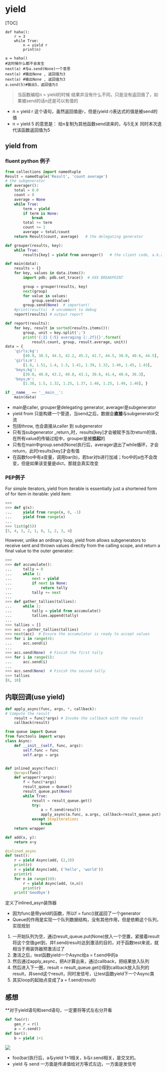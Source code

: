 # yield

\[TOC\]

```text
def haha():
    r = 3
    while True:
        n = yield r
        print(n)

a = haha()
#这时候什么都不会发生
next(a) #与a.send(None)一个意思
next(a) #输出None , 返回值为3
next(a) #输出None , 返回值为3
a.send(5)#输出5，返回值为3
```

> 当函数编程n = yield的时候 结果并没有什么不同，只是没有返回值了，如果被send的话n还是可以有值的

* n = yield r 这个语句，虽然返回值是r，但是\(yield r\)表达式的值是被send的值
* n = yield 5 的意思是： 给n复制为其他函数send进来的，与5无关 同时本次迭代该函数返回值为5

## yield from

### fluent python 例子

```python
from collections import namedtuple
Result = namedtuple('Result', 'count average')
# the subgenerator
def averager():
    total = 0.0
    count = 0
    average = None
    while True:
        term = yield
        if term is None:
            break
        total += term
        count += 1
        average = total/count
    return Result(count, average)   # the delegating generator

def grouper(results, key):
    while True:
        results[key] = yield from averager()   # the client code, a.k.a. the caller

def main(data):
    results = {}
    for key, values in data.items():
        import pdb; pdb.set_trace()  # XXX BREAKPOINT

        group = grouper(results, key)
        next(group)
        for value in values:
            group.send(value)
        group.send(None)  # important!
    #print(results)  # uncomment to debug
    report(results) # output report

def report(results):
    for key, result in sorted(results.items()):
        group, unit = key.split(';')
        print('{:2} {:5} averaging {:.2f}{}'.format(
            result.count, group, result.average, unit))
data = {
    'girls;kg':
        [40.9, 38.5, 44.3, 42.2, 45.2, 41.7, 44.5, 38.0, 40.6, 44.5],
    'girls;m':
        [1.6, 1.51, 1.4, 1.3, 1.41, 1.39, 1.33, 1.46, 1.45, 1.43],
    'boys;kg':
        [39.0, 40.8, 43.2, 40.8, 43.1, 38.6, 41.4, 40.6, 36.3],
    'boys;m':
        [1.38, 1.5, 1.32, 1.25, 1.37, 1.48, 1.25, 1.49, 1.46], }

if __name__ == '__main__':
    main(data)
```

* main是caller, grouper是delegating generator, averager是subgenerator
* yield from 只是构建一个管道，当send之后，数据会**直接**与subgenerator交流
* 包括throw, 也会直接从caller 到 subgenerator
* 只有当subgenerator _return_时，results\[key\]才会被赋予当次return的值，在所有value的传输过程中，grouper是被**挂起**的
* 只有在main中group.send\(None\)执行后，averager退出了while循环，才会return，此时results\[key\]才会有值
* 在函数foo中有a变量，调用bar\(b\)，若bar对b进行加减；foo中的a也不会改变，但是如果该变量是dict，那就会真实改变

### PEP例子

For simple iterators, yield from iterable is essentially just a shortened form of for item in iterable: yield item:

```python
>>>
>>> def g(x):
...     yield from range(x, 0, -1)
...     yield from range(x)
...
>>> list(g(5))
[5, 4, 3, 2, 1, 0, 1, 2, 3, 4]
```

However, unlike an ordinary loop, yield from allows subgenerators to receive sent and thrown values directly from the calling scope, and return a final value to the outer generator:

```python
>>>
>>> def accumulate():
...     tally = 0
...     while 1:
...         next = yield
...         if next is None:
...             return tally
...         tally += next
...
>>> def gather_tallies(tallies):
...     while 1:
...         tally = yield from accumulate()
...         tallies.append(tally)
...
>>> tallies = []
>>> acc = gather_tallies(tallies)
>>> next(acc)  # Ensure the accumulator is ready to accept values
>>> for i in range(4):
...     acc.send(i)
...
>>> acc.send(None)  # Finish the first tally
>>> for i in range(5):
...     acc.send(i)
...
>>> acc.send(None)  # Finish the second tally
>>> tallies
[6, 10]
```

## 内联回调\(use yield\)

```python
def apply_async(func, args, *, callback):
# Compute the result
    result = func(*args) # Invoke the callback with the result
    callback(result)

from queue import Queue
from functools import wraps
class Async:
    def __init__(self, func, args):
        self.func = func
        self.args = args


def inlined_async(func):
    @wraps(func)
    def wrapper(*args):
        f = func(*args)
        result_queue = Queue()
        result_queue.put(None)
        while True:
            result = result_queue.get()
            try:
                a = f.send(result)
                apply_async(a.func, a.args, callback=result_queue.put)
            except StopIteration:
                break
    return wrapper

def add(x, y):
    return x+y

@inlined_async
def test():
    r = yield Async(add, (2,3))
    print(r)
    r = yield Async(add, ('hello', 'world'))
    print(r)
    for n in range(10):
        r = yield Async(add, (n,n))
        print(r)
    print('Goodbye')
```

定义了inlined\_asyn装饰器

* 因为func是带yield的函数，所以f = func\(\)就返回了一个generator
* Queue的作用是实现一个队列数据结构，没有其他作用，但是依赖这个队列，实现规划

1. 一开始队列为空，通过result\_queue.put\(None\)放入一个空置，紧接着result将这个空值get到，并f.send\(result\)达到激活的目的，对于函数test来说，就相当于用装饰器预激活过了
2. 激活之后，test函数yield一个Async给a = f.send中的a
3. 然后通过apply\_async，把A计算出来，通过callback，把结果放入队列
4. 然后进入下一圈，result = result\_queue.get\(\)得到callback放入队列的result，并send这个result，同时发信号，让test函数yield下一个Async类
5. 其实loop的起始点变成了a = f.send\(result\)

## 感想

\*\*对于yield语句和send语句，一定要将等式左右分开看

```python
def foo(r):
    gen_r = r()
    a = r.send()
def bar():
    b = yield 1+1
```

![](../.gitbook/assets/15366409501618.jpg)

* foo\(bar\)执行后，a与yield 1+1相关，b与r.send相关，是交叉的。
* yield 与 send 一方面是传递值给对方等式左边，一方面是发信号

